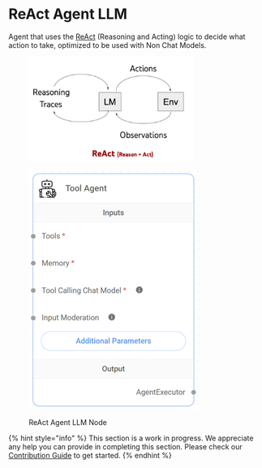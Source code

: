 # ReAct Agent LLM

Agent that uses the [ReAct](https://react-lm.github.io/) (Reasoning and Acting) logic to decide what action to take, optimized to be used with Non Chat Models.

<figure><img src="../../../.gitbook/assets/image--174-.png" alt="" width="325"><figcaption></figcaption></figure>

<figure><img src="../../../.gitbook/assets/image--7---1---1---1---1---1---1---1---1-.png" alt="" width="335"><figcaption><p>ReAct Agent LLM Node</p></figcaption></figure>

{% hint style="info" %}
This section is a work in progress. We appreciate any help you can provide in completing this section. Please check our [Contribution Guide](../../../contributing/) to get started.
{% endhint %}
